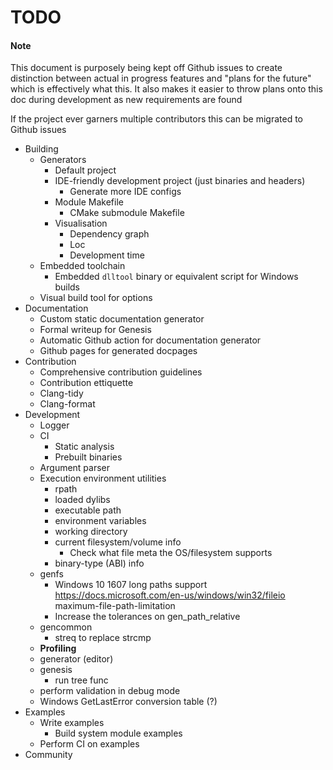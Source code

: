 # TODO

#### Note
This document is purposely being kept off Github issues to create distinction between actual in progress features and "plans for the future" which is effectively what this. It also makes it easier to throw plans onto this doc during development as new requirements are found

If the project ever garners multiple contributors this can be migrated to Github issues

- Building
    - Generators
        - Default project
        - IDE-friendly development project (just binaries and headers)
            - Generate more IDE configs
        - Module Makefile
            - CMake submodule Makefile
        - Visualisation
            - Dependency graph
            - Loc
            - Development time
    - Embedded toolchain
        - Embedded `dlltool` binary or equivalent script for Windows builds
    - Visual build tool for options
- Documentation
    - Custom static documentation generator
    - Formal writeup for Genesis
    - Automatic Github action for documentation generator
    - Github pages for generated docpages
- Contribution
    - Comprehensive contribution guidelines
    - Contribution ettiquette
    - Clang-tidy
    - Clang-format
- Development
    - Logger
    - CI
        - Static analysis
        - Prebuilt binaries
    - Argument parser
    - Execution environment utilities
        - rpath
        - loaded dylibs
        - executable path
        - environment variables
        - working directory
        - current filesystem/volume info
            - Check what file meta the OS/filesystem supports
        - binary-type (ABI) info
    - genfs
        - Windows 10 1607 long paths support https://docs.microsoft.com/en-us/windows/win32/fileio maximum-file-path-limitation
        - Increase the tolerances on gen_path_relative
    - gencommon
        - streq to replace strcmp
    - **Profiling**
    - generator (editor)
    - genesis
        - run tree func
    - perform validation in debug mode
    - Windows GetLastError conversion table (?)
- Examples
    - Write examples
        - Build system module examples
    - Perform CI on examples
- Community
